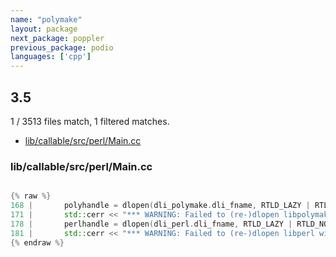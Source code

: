 ```yaml
---
name: "polymake"
layout: package
next_package: poppler
previous_package: podio
languages: ['cpp']
---
```

## 3.5
1 / 3513 files match, 1 filtered matches.

 - [lib/callable/src/perl/Main.cc](#libcallablesrcperlmaincc)

### lib/callable/src/perl/Main.cc

```cpp

{% raw %}
168 |       polyhandle = dlopen(dli_polymake.dli_fname, RTLD_LAZY | RTLD_NOLOAD | RTLD_GLOBAL );
171 |       std::cerr << "*** WARNING: Failed to (re-)dlopen libpolymake with RTLD_GLOBAL: " 
178 |       perlhandle = dlopen(dli_perl.dli_fname, RTLD_LAZY | RTLD_NOLOAD | RTLD_GLOBAL );
181 |       std::cerr << "*** WARNING: Failed to (re-)dlopen libperl with RTLD_GLOBAL: " 
{% endraw %}

```